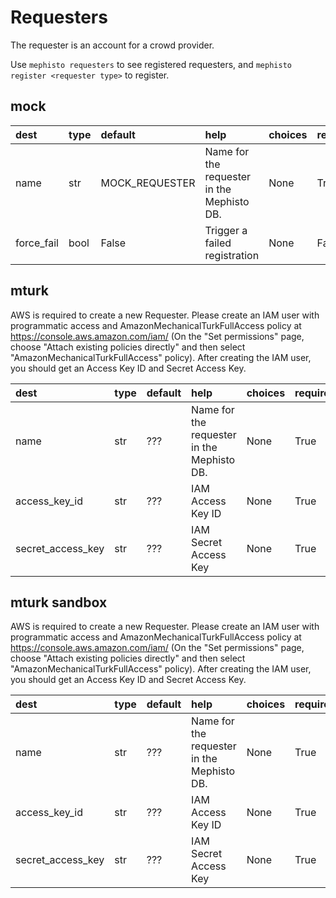 



# Requesters


The requester is an account for a crowd provider.

Use `mephisto requesters` to see registered requesters, and `mephisto register <requester type>` to register.     
## mock


  

|dest|type|default|help|choices|required|
| :--- | :--- | :--- | :--- | :--- | :--- |
|name|str|MOCK_REQUESTER|Name for the requester in the Mephisto DB.|None|True|
|force_fail|bool|False|Trigger a failed registration|None|False|

## mturk


AWS is required to create a new Requester. Please create an IAM user with programmatic access and AmazonMechanicalTurkFullAccess policy at https://console.aws.amazon.com/iam/ (On the "Set permissions" page, choose "Attach existing policies directly" and then select "AmazonMechanicalTurkFullAccess" policy). After creating the IAM user, you should get an Access Key ID and Secret Access Key.  

|dest|type|default|help|choices|required|
| :--- | :--- | :--- | :--- | :--- | :--- |
|name|str|???|Name for the requester in the Mephisto DB.|None|True|
|access_key_id|str|???|IAM Access Key ID|None|True|
|secret_access_key|str|???|IAM Secret Access Key|None|True|

## mturk sandbox


AWS is required to create a new Requester. Please create an IAM user with programmatic access and AmazonMechanicalTurkFullAccess policy at https://console.aws.amazon.com/iam/ (On the "Set permissions" page, choose "Attach existing policies directly" and then select "AmazonMechanicalTurkFullAccess" policy). After creating the IAM user, you should get an Access Key ID and Secret Access Key.  

|dest|type|default|help|choices|required|
| :--- | :--- | :--- | :--- | :--- | :--- |
|name|str|???|Name for the requester in the Mephisto DB.|None|True|
|access_key_id|str|???|IAM Access Key ID|None|True|
|secret_access_key|str|???|IAM Secret Access Key|None|True|
